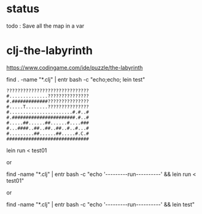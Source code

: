 # status

todo : Save all the map in a var

# clj-the-labyrinth

https://www.codingame.com/ide/puzzle/the-labyrinth

find . -name "*.clj"  | entr bash -c "echo;echo; lein test"

```
??????????????????????????????
#..............???????????????
#.#############???????????????
#.....T........???????????????
#.......................#.#..#
#.#######################.#..#
#.....##......##......#....###
#...####..##..##..##..#..#...#
#.........##......##.....#.C.#
##############################
```

lein run < test01

or

find -name "*.clj" | entr bash -c "echo '---------run----------' && lein run < test01"

or

find -name "*.clj" | entr bash -c "echo '---------run----------' && lein test"
